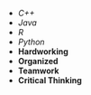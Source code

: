 - *C++*
- *Java*
- *R*
- *Python*
- __Hardworking__
- __Organized__
- __Teamwork__
- __Critical Thinking__
